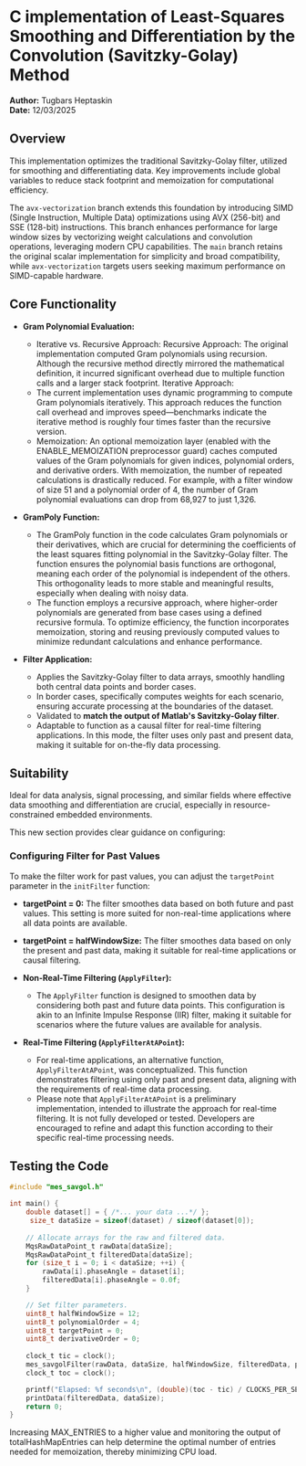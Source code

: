 # C implementation of Least-Squares Smoothing and Differentiation by the Convolution (Savitzky-Golay) Method

**Author:** Tugbars Heptaskin  
**Date:** 12/03/2025

## Overview
This implementation optimizes the traditional Savitzky-Golay filter, utilized for smoothing and differentiating data. Key improvements include global variables to reduce stack footprint and memoization for computational efficiency. 

The `avx-vectorization` branch extends this foundation by introducing SIMD (Single Instruction, Multiple Data) optimizations using AVX (256-bit) and SSE (128-bit) instructions. This branch enhances performance for large window sizes by vectorizing weight calculations and convolution operations, leveraging modern CPU capabilities. The `main` branch retains the original scalar implementation for simplicity and broad compatibility, while `avx-vectorization` targets users seeking maximum performance on SIMD-capable hardware.

## Core Functionality

- **Gram Polynomial Evaluation:** 
  - Iterative vs. Recursive Approach:
  Recursive Approach:
  The original implementation computed Gram polynomials using recursion. Although the recursive method directly mirrored the mathematical definition, it incurred significant overhead due to multiple function calls and a larger stack footprint.
  Iterative Approach:
  - The current implementation uses dynamic programming to compute Gram polynomials iteratively. This approach reduces the function call overhead and improves speed—benchmarks indicate the iterative method is roughly four times faster than the recursive version.
  - Memoization:
  An optional memoization layer (enabled with the ENABLE_MEMOIZATION preprocessor guard) caches computed values of the Gram polynomials for given indices, polynomial orders, and derivative orders. With memoization, the number of repeated calculations is drastically reduced. For example, with a filter window of size 51 and a polynomial order of 4, the number of Gram polynomial evaluations can drop from 
  68,927 to just 1,326.

- **GramPoly Function:** 
  - The GramPoly function in the code calculates Gram polynomials or their derivatives, which are crucial for determining the coefficients of the least squares fitting polynomial in the Savitzky-Golay filter. The function ensures the polynomial basis functions are orthogonal, meaning each order of the polynomial is independent of the others. This orthogonality 
  leads to more stable and meaningful results, especially when dealing with noisy data.
  - The function employs a recursive approach, where higher-order polynomials are generated from base cases using a defined recursive formula. To optimize efficiency, the function incorporates memoization, storing and reusing previously computed values to minimize redundant calculations and enhance performance. 

- **Filter Application:**
  - Applies the Savitzky-Golay filter to data arrays, smoothly handling both central data points and border cases.
  - In border cases, specifically computes weights for each scenario, ensuring accurate processing at the boundaries of the dataset.
  - Validated to **match the output of Matlab's Savitzky-Golay filter**.
  - Adaptable to function as a causal filter for real-time filtering applications. In this mode, the filter uses only past and present data, making it suitable for on-the-fly data processing.

## Suitability
Ideal for data analysis, signal processing, and similar fields where effective data smoothing and differentiation are crucial, especially in resource-constrained embedded environments.

This new section provides clear guidance on configuring: 

### Configuring Filter for Past Values
To make the filter work for past values, you can adjust the `targetPoint` parameter in the `initFilter` function:

- **targetPoint = 0:** The filter smoothes data based on both future and past values. This setting is more suited for non-real-time applications where all data points are available.
- **targetPoint = halfWindowSize:** The filter smoothes data based on only the present and past data, making it suitable for real-time applications or causal filtering.

- **Non-Real-Time Filtering (`ApplyFilter`):**
  - The `ApplyFilter` function is designed to smoothen data by considering both past and future data points. This configuration is akin to an Infinite Impulse Response (IIR) filter, making it suitable for scenarios where the future values are available for analysis.
  
- **Real-Time Filtering (`ApplyFilterAtAPoint`):**
  - For real-time applications, an alternative function, `ApplyFilterAtAPoint`, was conceptualized. This function demonstrates filtering using only past and present data, aligning with the requirements of real-time data processing.
  - Please note that `ApplyFilterAtAPoint` is a preliminary implementation, intended to illustrate the approach for real-time filtering. It is not fully developed or tested. Developers are encouraged to refine and adapt this function according to their specific real-time processing needs.

## Testing the Code

```c
#include "mes_savgol.h"

int main() {
    double dataset[] = { /*... your data ...*/ };
     size_t dataSize = sizeof(dataset) / sizeof(dataset[0]);
    
    // Allocate arrays for the raw and filtered data.
    MqsRawDataPoint_t rawData[dataSize];
    MqsRawDataPoint_t filteredData[dataSize];
    for (size_t i = 0; i < dataSize; ++i) {
        rawData[i].phaseAngle = dataset[i];
        filteredData[i].phaseAngle = 0.0f;
    }

    // Set filter parameters.
    uint8_t halfWindowSize = 12;
    uint8_t polynomialOrder = 4;
    uint8_t targetPoint = 0;
    uint8_t derivativeOrder = 0;
  
    clock_t tic = clock();
    mes_savgolFilter(rawData, dataSize, halfWindowSize, filteredData, polynomialOrder, targetPoint, derivativeOrder);
    clock_t toc = clock();

    printf("Elapsed: %f seconds\n", (double)(toc - tic) / CLOCKS_PER_SEC);
    printData(filteredData, dataSize);
    return 0;
}

```
Increasing MAX_ENTRIES to a higher value and monitoring the output of totalHashMapEntries can help determine the optimal number of entries needed for memoization, thereby minimizing CPU load. 

